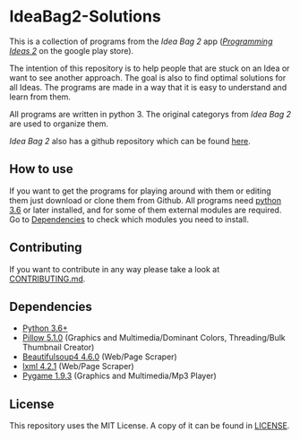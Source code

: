 # IdeaBag2-Solutions
This is a collection of programs from the *Idea Bag 2* app ([*Programming Ideas 2*](https://play.google.com/store/apps/details?id=com.alansa.ideabag2) on the google play store).

The intention of this repository is to help people that are stuck on an Idea or want to see another approach.
The goal is also to find optimal solutions for all Ideas.
The programs are made in a way that it is easy to understand and learn from them.

All programs are written in python 3.
The original categorys from *Idea Bag 2* are used to organize them.

*Idea Bag 2* also has a github repository which can be found [here](https://github.com/mclintprojects/ideabag2).

## How to use
If you want to get the programs for playing around with them or editing them just download or clone them from Github.
All programs need [python 3.6](https://www.python.org/downloads/) or later installed, 
and for some of them external modules are required.
Go to [Dependencies](https://github.com/jarik-marwede/IdeaBag2-Projects#dependencies) to check which modules you need to install.

## Contributing
If you want to contribute in any way please take a look at [CONTRIBUTING.md](https://github.com/jarik-marwede/IdeaBag2-Projects/blob/master/CONTRIBUTING.md).

## Dependencies
* [Python 3.6+](https://www.python.org/downloads/)
* [Pillow 5.1.0](http://python-pillow.org) (Graphics and Multimedia/Dominant Colors, Threading/Bulk Thumbnail Creator)
* [Beautifulsoup4 4.6.0](https://www.crummy.com/software/BeautifulSoup/) (Web/Page Scraper)
* [lxml 4.2.1](http://lxml.de/) (Web/Page Scraper)
* [Pygame 1.9.3](https://www.pygame.org/) (Graphics and Multimedia/Mp3 Player)

## License
This repository uses the MIT License.
A copy of it can be found in [LICENSE](https://github.com/jarik-marwede/IdeaBag2-Projects/blob/master/LICENSE).
